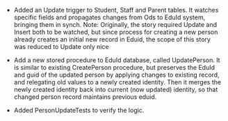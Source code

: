 * Added an Update trigger to Student, Staff and Parent tables. It watches specific fields and propagates changes from Ods to EduId system, bringing them in synch.
Note: Originally, the story required Update and Insert both to be watched, but since process for creating a new person already creates an initial new record in Eduid, the scope of this story was reduced to Update only nice

* Add a new stored procedure to EduId database, called UpdatePerson. It is similar to existing CreatePerson procedure, but preserves the EduId and guid of the updated person by applying changes to existing record, and relegating
old values to a newly created identity. Then it merges the newly created identity back into current (now updated) identity, so that changed person record maintains previous eduid.

* Added PersonUpdateTests to verify the logic.
